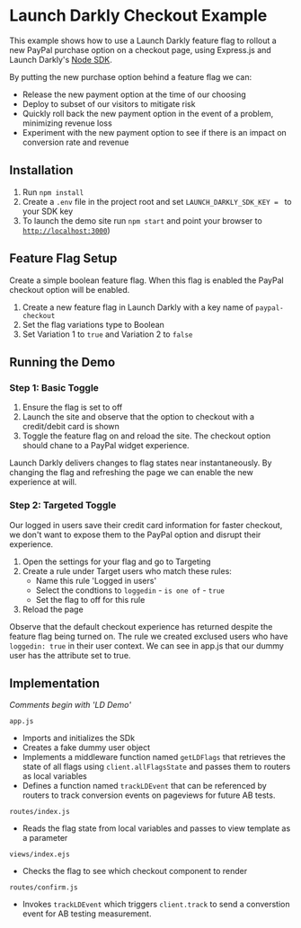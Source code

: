 # Launch Darkly Checkout Example
This example shows how to use a Launch Darkly feature flag to rollout a new PayPal purchase option on a checkout page, using Express.js and Launch Darkly's [Node SDK](https://docs.launchdarkly.com/sdk/server-side/node-js).

By putting the new purchase option behind a feature flag we can:

* Release the new payment option at the time of our choosing
* Deploy to subset of our visitors to mitigate risk
* Quickly roll back the new payment option in the event of a problem, minimizing revenue loss
* Experiment with the new payment option to see if there is an impact on conversion rate and revenue

## Installation
1. Run `npm install`
2. Create a `.env` file in the project root and set `LAUNCH_DARKLY_SDK_KEY = ` to your SDK key
1. To launch the demo site run `npm start` and point your browser to [`http://localhost:3000`](https://localhost:3000))

## Feature Flag Setup
Create a simple boolean feature flag. When this flag is enabled the PayPal checkout option will be enabled.

1. Create a new feature flag in Launch Darkly with a key name of `paypal-checkout`
2. Set the flag variations type to Boolean
3. Set Variation 1 to `true` and Variation 2 to `false`

## Running the Demo

### Step 1: Basic Toggle

1. Ensure the flag is set to off
2. Launch the site and observe that the option to checkout with a credit/debit card is shown
2. Toggle the feature flag on and reload the site. The checkout option should chane to a PayPal widget experience.

Launch Darkly delivers changes to flag states near instantaneously. By changing the flag and refreshing the page we can enable the new experience at will.


### Step 2: Targeted Toggle

Our logged in users save their credit card information for faster checkout, we don't want to expose them to the PayPal option and disrupt their experience. 
1. Open the settings for your flag and go to Targeting
2. Create a rule under Target users who match these rules:
    * Name this rule 'Logged in users'
    * Select the condtions to `loggedin` - `is one of` - `true`
    * Set the flag to off for this rule
3. Reload the page

Observe that the default checkout experience has returned despite the feature flag being turned on. The rule we created exclused users who have `loggedin: true` in their user context. We can see in app.js that our dummy user has the attribute set to true.


## Implementation
*Comments begin with 'LD Demo'*

`app.js`

* Imports and initializes the SDk
* Creates a fake dummy user object
* Implements a middleware function named `getLDFlags` that retrieves the state of all flags using `client.allFlagsState` and passes them to routers as local variables
* Defines a function named `trackLDEvent` that can be referenced by routers to track conversion events on pageviews for future AB tests.

`routes/index.js`

* Reads the flag state from local variables and passes to view template as a parameter

`views/index.ejs`
* Checks the flag to see which checkout component to render

`routes/confirm.js`
* Invokes `trackLDEvent` which triggers `client.track` to send a converstion event for AB testing measurement.

